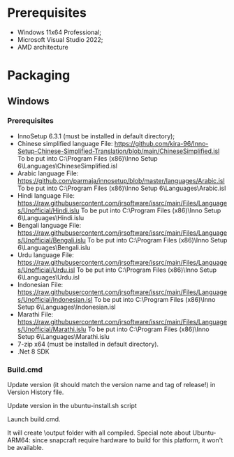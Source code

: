 # Prerequisites

- Windows 11x64 Professional;
- Microsoft Visual Studio 2022;
- AMD architecture

# Packaging

## Windows

### Prerequisites

- InnoSetup 6.3.1 (must be installed in default directory);
- Chinese simplified language
File: https://github.com/kira-96/Inno-Setup-Chinese-Simplified-Translation/blob/main/ChineseSimplified.isl
To be put into
C:\Program Files (x86)\Inno Setup 6\Languages\ChineseSimplified.isl
- Arabic language
File: https://github.com/parmaja/innosetup/blob/master/languages/Arabic.isl
To be put into
C:\Program Files (x86)\Inno Setup 6\Languages\Arabic.isl
- Hindi language
File: https://raw.githubusercontent.com/jrsoftware/issrc/main/Files/Languages/Unofficial/Hindi.islu
To be put into
C:\Program Files (x86)\Inno Setup 6\Languages\Hindi.islu
- Bengali language
File: https://raw.githubusercontent.com/jrsoftware/issrc/main/Files/Languages/Unofficial/Bengali.islu
To be put into
C:\Program Files (x86)\Inno Setup 6\Languages\Bengali.islu
- Urdu language
File: https://raw.githubusercontent.com/jrsoftware/issrc/main/Files/Languages/Unofficial/Urdu.isl
To be put into
C:\Program Files (x86)\Inno Setup 6\Languages\Urdu.isl
- Indonesian
File: https://raw.githubusercontent.com/jrsoftware/issrc/main/Files/Languages/Unofficial/Indonesian.isl
To be put into
C:\Program Files (x86)\Inno Setup 6\Languages\Indonesian.isl
- Marathi
File: https://raw.githubusercontent.com/jrsoftware/issrc/main/Files/Languages/Unofficial/Marathi.islu
To be put into
C:\Program Files (x86)\Inno Setup 6\Languages\Marathi.islu
- 7-zip x64 (must be installed in default directory).
- .Net 8 SDK

### Build.cmd

Update version (it should match the version name and tag of release!) in Version History file. 

Update version in the ubuntu-install.sh script

Launch build.cmd.

It will create <root>\output folder with all compiled.
Special note about Ubuntu-ARM64: since snapcraft require hardware to build for this platform, it won't be available.

